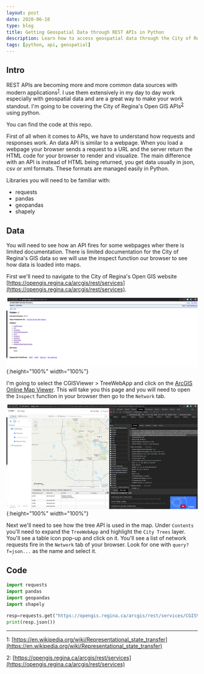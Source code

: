 ```yaml
---
layout: post
date: 2020-06-10
type: blog
title: Getting Geospatial Data through REST APIs in Python
description: Learn how to access geospatial data through the City of Regina's Open GIS endpoints
tags: [python, api, geospatial]
---
```

## Intro
REST APIs are becoming more and more common data sources with modern applications<sup>[1](#myfootnote1)</sup>. 
I use them extensively in my day to day work especially with geospatial data and are a great way to make your work standout.
I'm going to be covering the City of Regina's Open GIS APIs<sup>[2](#myfootnote2)</sup> using python.

You can find the code at this repo.

First of all when it comes to APIs, we have to understand how requests and responses work. An data API is similar 
to a webpage. When you load a webpage your browser sends a request to a URL and the server return the HTML code for
your browser to render and visualize. The main difference with an API is instead of HTML being returned, you get data
usually in json, csv or xml formats. These formats are managed easily in Python.

Libraries you will need to be familiar with:
- requests
- pandas
- geopandas
- shapely

## Data

You will need to see how an API fires for some webpages wher there is limited documentation. There is limited documentation for the City of Regina's
GIS data so we will use the inspect function our browser to see how data is loaded into maps.

First we'll need to navigate to the City of Regina's Open GIS website [https://opengis.regina.ca/arcgis/rest/services](https://opengis.regina.ca/arcgis/rest/services).

![alt text](img/city-of-regina-main-opengis-page.png){:height="100%" width="100%"}

I'm going to select the CGISViewer > TreeWebApp and click on the [ArcGIS Online Map Viewer](http://www.arcgis.com/home/webmap/viewer.html?url=https%3A%2F%2Fopengis.regina.ca%2Farcgis%2Frest%2Fservices%2FCGISViewer%2FTreeWebApp%2FMapServer&source=sd).
This will take you this page and you will need to open the `Inspect` function in your browser then go to the `Network` tab.

![alt text](img/city-of-regina-tree-map.png){:height="100%" width="100%"}

Next we'll need to see how the tree API is used in the map. Under `Contents` you'll need to expand the `TreeWebApp` and highlight the `City Trees` layer.
You'll see a table icon pop-up and click on it. You'll see a list of network requests fire in the `Network` tab of your browser.
Look for one with `query?f=json...` as the name and select it.

## Code

```python
import requests
import pandas
import geopandas
import shapely
```

```python
resp=requests.get("https://opengis.regina.ca/arcgis/rest/services/CGISViewer/TreeWebApp/MapServer/0/query?f=json&returnGeometry=true&spatialRel=esriSpatialRelIntersects&outFields=*&orderByFields=OBJECTID%20ASC&outSR=4326&resultOffset=0")
print(resp.json())
```
---
<a name="myfootnote1">1</a>: [https://en.wikipedia.org/wiki/Representational_state_transfer](https://en.wikipedia.org/wiki/Representational_state_transfer)

<a name="myfootnote2">2</a>: [https://opengis.regina.ca/arcgis/rest/services](https://opengis.regina.ca/arcgis/rest/services)